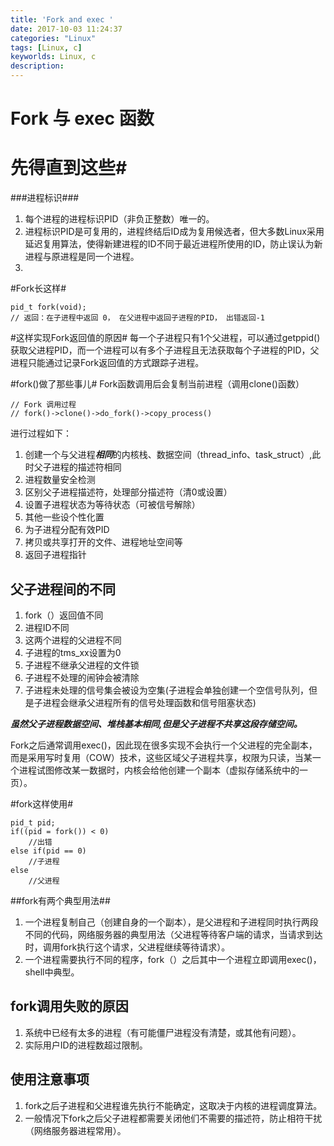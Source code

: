 ```yaml
---
title: 'Fork and exec '
date: 2017-10-03 11:24:37
categories: "Linux"
tags: [Linux, c]
keyworlds: Linux, c
description:
---
```

# Fork 与 exec 函数


# 先得直到这些#
###进程标识###

1. 每个进程的进程标识PID（非负正整数）唯一的。
2. 进程标识PID是可复用的，进程终结后ID成为复用候选者，但大多数Linux采用延迟复用算法，使得新建进程的ID不同于最近进程所使用的ID，防止误认为新进程与原进程是同一个进程。
3. 

#Fork长这样#
```
pid_t fork(void);
// 返回：在子进程中返回 0， 在父进程中返回子进程的PID， 出错返回-1
```
#这样实现Fork返回值的原因#
    每一个子进程只有1个父进程，可以通过getppid()获取父进程PID，而一个进程可以有多个子进程且无法获取每个子进程的PID，父进程只能通过记录Fork返回值的方式跟踪子进程。

#fork()做了那些事儿#
Fork函数调用后会复制当前进程（调用clone()函数）
```
// Fork 调用过程
// fork()->clone()->do_fork()->copy_process()
```
进行过程如下：

1. 创建一个与父进程***相同***的内核栈、数据空间（thread_info、task_struct）,此时父子进程的描述符相同
2. 进程数量安全检测
3. 区别父子进程描述符，处理部分描述符（清0或设置）
4. 设置子进程状态为等待状态（可被信号解除）
5. 其他一些设个性化置
6. 为子进程分配有效PID
7. 拷贝或共享打开的文件、进程地址空间等
8. 返回子进程指针

## 父子进程间的不同 ##

1. fork（）返回值不同
2. 进程ID不同
3. 这两个进程的父进程不同
4. 子进程的tms_xx设置为0
5. 子进程不继承父进程的文件锁
6. 子进程不处理的闹钟会被清除
7. 子进程未处理的信号集会被设为空集(子进程会单独创建一个空信号队列，但是子进程会继承父进程所有的信号处理函数和信号阻塞状态)

***虽然父子进程数据空间、堆栈基本相同,但是父子进程不共享这段存储空间。***

Fork之后通常调用exec()，因此现在很多实现不会执行一个父进程的完全副本，而是采用写时复用（COW）技术，这些区域父子进程共享，权限为只读，当某一个进程试图修改某一数据时，内核会给他创建一个副本（虚拟存储系统中的一页）。

#fork这样使用#

```
pid_t pid;
if((pid = fork()) < 0)
    //出错
else if(pid == 0)
    //子进程
else
    //父进程
```
##fork有两个典型用法##

1. 一个进程复制自己（创建自身的一个副本），是父进程和子进程同时执行两段不同的代码，网络服务器的典型用法（父进程等待客户端的请求，当请求到达时，调用fork执行这个请求，父进程继续等待请求）。
2. 一个进程需要执行不同的程序，fork（）之后其中一个进程立即调用exec()，shell中典型。

## fork调用失败的原因 ##

1. 系统中已经有太多的进程（有可能僵尸进程没有清楚，或其他有问题）。
2. 实际用户ID的进程数超过限制。

## 使用注意事项 ##
1. fork之后子进程和父进程谁先执行不能确定，这取决于内核的进程调度算法。
2. 一般情况下fork之后父子进程都需要关闭他们不需要的描述符，防止相符干扰（网络服务器进程常用）。

